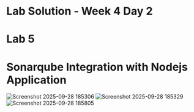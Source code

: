 # Lab Solution - Week 4 Day 2
# Lab 5
# Sonarqube Integration with Nodejs Application


![Screenshot 2025-09-28 185306](2025-09-28%20185306.png)
![Screenshot 2025-09-28 185329](2025-09-28%20185329.png)
![Screenshot 2025-09-28 185805](2025-09-28%20185805.png)
